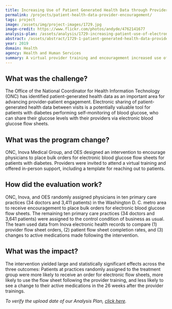 ```yaml
---
title: Increasing Use of Patient Generated Health Data through Provider Encouragement
permalink: /projects/patient-health-data-provider-encouragement/
tags: project  
image: /assets/img/project-images/1729.jpg
image-credit: https://www.flickr.com/photos/andyde/4762141677
analysis-plan: /assets/analysis/1729-increasing-patient-use-of-electronic-health-records.pdf
abstract: /assets/abstract/1729-1-patient-generated-health-data-provider-encouragement.pdf
year: 2019
domain: Health
agency: Health and Human Services
summary: A virtual provider training and encouragement increased use of electronic blood glucose flow sheets.
---
```

## What was the challenge?

The Office of the National Coordinator for Health Information Technology (ONC) has identified patient-generated health data as an important area for advancing provider-patient engagement. Electronic sharing of patient-generated health data between visits is a potentially valuable tool for patients with diabetes performing self-monitoring of blood glucose, who can share their glucose levels with their providers via electronic blood glucose flow sheets.

## What was the program change?

ONC, Inova Medical Group, and OES designed an intervention to encourage physicians to place bulk orders for electronic blood glucose flow sheets for patients with diabetes. Providers were invited to attend a virtual training and offered in-person support, including a template for reaching out to patients.

## How did the evaluation work?

ONC, Inova, and OES randomly assigned physicians in ten primary care practices (34 doctors and 3,411 patients) in the Washington D. C. metro area to receive encouragement to place bulk orders for electronic blood glucose flow sheets. The remaining ten primary care practices (34 doctors and 3,641 patients) were assigned to the control condition of business as usual. The team used data from Inova electronic health records to compare (1) provider flow sheet orders, (2) patient flow sheet completion rates, and (3) changes to active medications made following the intervention. 

## What was the impact?

The intervention yielded large and statistically significant effects across the three outcomes: Patients at practices randomly assigned to the treatment group were more likely to receive an order for electronic flow sheets, more likely to use the flow sheet following the provider training, and less likely to see a change to their active medications in the 26 weeks after the provider trainings.

<i>To verify the upload date of our Analysis Plan, <a href="https://github.com/gsa-oes/office-of-evaluation-sciences/tree/master/assets/analysis">click here</a>.</i>

